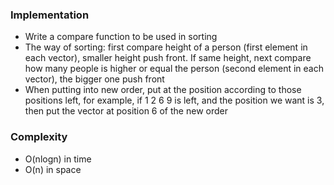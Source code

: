 ### Implementation
- Write a compare function to be used in sorting
- The way of sorting: first compare height of a person (first element in each vector), smaller height push front. If same height, next compare how many people is higher or equal the person (second element in each vector), the bigger one push front
- When putting into new order, put at the position according to those positions left, for example, if 1 2 6 9 is left, and the position we want is 3, then put the vector at position 6 of the new order

### Complexity
- O(nlogn) in time
- O(n) in space 